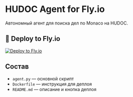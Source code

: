 # HUDOC Agent for Fly.io

Автономный агент для поиска дел по Monaco на HUDOC.

## 🚀 Deploy to Fly.io

[![Deploy to Fly.io](https://fly.io/buttons/deploy.svg)](https://fly.io/launch?repo=https://github.com/grogdima625-ctrl/hudoc-agent-fly)

## Состав
- `agent.py` — основной скрипт
- `Dockerfile` — инструкция для деплоя
- `README.md` — описание и кнопка деплоя
